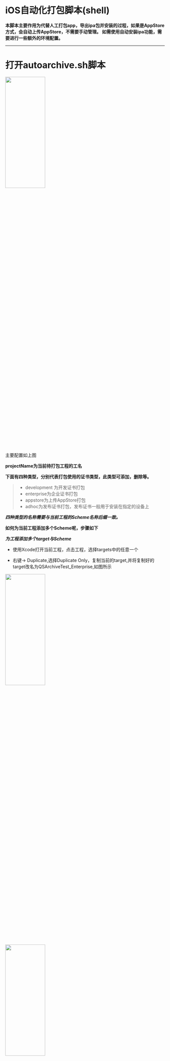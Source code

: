 iOS自动化打包脚本(shell)
====



**本脚本主要作用为代替人工打包app，导出ipa包并安装的过程，如果是AppStore方式，会自动上传AppStore，不需要手动管理。 如需使用自动安装ipa功能，需要进行一些额外的环境配置。**

-----------

打开autoarchive.sh脚本
=====

<img src="http://img.blog.csdn.net/20170401102400273?watermark/2/text/aHR0cDovL2Jsb2cuY3Nkbi5uZXQvdTAxMDQ1ODgwOA==/font/5a6L5L2T/fontsize/400/fill/I0JBQkFCMA==/dissolve/70/gravity/SouthEast" width="50%" height="30%" />


主要配置如上图

**projectName为当前待打包工程的工名**



**下面有四种类型，分别代表打包使用的证书类型，此类型可添加，删除等。**

> + development 为开发证书打包
> + enterprise为企业证书打包
> + appstore为上传AppStore打包
> + adhoc为发布证书打包，发布证书一般用于安装在指定的设备上

 

_**四种类型的名称需要与当前工程的Scheme名称后缀一致。**_

**如何为当前工程添加多个Scheme呢，步骤如下**

***为工程添加多个target与Scheme***

+ 使用Xcode打开当前工程，点击工程，选择targets中的任意一个


+ 右键-> Duplicate,选择Duplicate Only，复制当前的target,并将复制好的target改名为QSArchiveTest_Enterprise,如图所示
<img src="http://img.blog.csdn.net/20170401102441596?watermark/2/text/aHR0cDovL2Jsb2cuY3Nkbi5uZXQvdTAxMDQ1ODgwOA==/font/5a6L5L2T/fontsize/400/fill/I0JBQkFCMA==/dissolve/70/gravity/SouthEast" width="50%" height="30%" />
<img src="http://img.blog.csdn.net/20170401102503243?watermark/2/text/aHR0cDovL2Jsb2cuY3Nkbi5uZXQvdTAxMDQ1ODgwOA==/font/5a6L5L2T/fontsize/400/fill/I0JBQkFCMA==/dissolve/70/gravity/SouthEast" width="50%" height="30%" />

+ 修改QSArchiveTestcopy-Info.plist名称为QSArchiveTest _Enterprise-Info.plist，点击工程，选择target QSArchiveTest_Enterprise,点击Build Settings ,搜索plist，将如图所示的QSArchiveTest copy-Info.plist名称修改为QSArchiveTest_Enterprise-Info.plist ，然后点击info,如果成功，则如图，若不成功，可能是复制文档中名称错误，请从工程文件中复制文件名。
<center>
<img src="http://img.blog.csdn.net/20170401102612675?watermark/2/text/aHR0cDovL2Jsb2cuY3Nkbi5uZXQvdTAxMDQ1ODgwOA==/font/5a6L5L2T/fontsize/400/fill/I0JBQkFCMA==/dissolve/70/gravity/SouthEast" width="50%" height="30%" />
	<img src="http://img.blog.csdn.net/20170401102633722?watermark/2/text/aHR0cDovL2Jsb2cuY3Nkbi5uZXQvdTAxMDQ1ODgwOA==/font/5a6L5L2T/fontsize/400/fill/I0JBQkFCMA==/dissolve/70/gravity/SouthEast" width="50%" height="30%" />
</center>
	

+ 为当前target添加Scheme。点击当前Scheme,选择Manage Schemes, 删除QSArchiveTest copy，然后选择新建，选择当前已新建好的target，点击ok
<center>
<img src="http://img.blog.csdn.net/20170401102805794?watermark/2/text/aHR0cDovL2Jsb2cuY3Nkbi5uZXQvdTAxMDQ1ODgwOA==/font/5a6L5L2T/fontsize/400/fill/I0JBQkFCMA==/dissolve/70/gravity/SouthEast" width="50%" height="30%" />
</center>
**以上步骤成功新建了一个名为QSArchiveTest_Enterprise的Scheme，此时，当前工程可以运行在QSArchiveTest_Enterprise Scheme上，接下来，我们可以按照以上步骤新建QSArchiveTest_Develoment ，QSArchiveTest_AppStore, QSArchiveTest_AdHoc等Schemes**
<center>
<img src="http://img.blog.csdn.net/20170401103014501?watermark/2/text/aHR0cDovL2Jsb2cuY3Nkbi5uZXQvdTAxMDQ1ODgwOA==/font/5a6L5L2T/fontsize/400/fill/I0JBQkFCMA==/dissolve/70/gravity/SouthEast" width="30%" height="30%" />
</center>
	

**结果如图所示**
<center>
<img src="http://img.blog.csdn.net/20170401103110815?watermark/2/text/aHR0cDovL2Jsb2cuY3Nkbi5uZXQvdTAxMDQ1ODgwOA==/font/5a6L5L2T/fontsize/400/fill/I0JBQkFCMA==/dissolve/70/gravity/SouthEast" width="50%" height="50%" />
</center>

	
#### 为各个target配置不同的证书及mobileprovision，不同的配置将生成不同的product，也就是不同的app。下面以企业证书为例####

+ 点击工程，选择target->QSArchiveTest_Enterprise,点击general,将bundle identifier修改为com.xxxx.xxxx

+ 点击build settings,向下滑动到签名栏，先选择provisioning profile，然后选择证书，如图所示，配置完成后点击general，如果出现如下图所示，则配置成功。如果有警告或者错误提示，则检查上面的步骤是否正确。**
<img src="http://img.blog.csdn.net/20170401103230443?watermark/2/text/aHR0cDovL2Jsb2cuY3Nkbi5uZXQvdTAxMDQ1ODgwOA==/font/5a6L5L2T/fontsize/400/fill/I0JBQkFCMA==/dissolve/70/gravity/SouthEast" width="50%" height="50%" />

	<img src="http://img.blog.csdn.net/20170401103304912?watermark/2/text/aHR0cDovL2Jsb2cuY3Nkbi5uZXQvdTAxMDQ1ODgwOA==/font/5a6L5L2T/fontsize/400/fill/I0JBQkFCMA==/dissolve/70/gravity/SouthEast" width="50%" height="50%" />


**重复以上步骤，配置target， QSArchiveTest_Development，QSArchiveTest_AppStore，QSArchiveTest_AdHoc，分别选择对应的证书及mobileprovision。**

### 添加导出设置plist文件###

+ 在当前项目的根目录下新建文件夹，名称为autobuild，进入autobuild，使用Xcode新建plist文件，名称为EnterpriseExportOptions.plist,将文件保存到autobuild文件夹中
<img src="http://img.blog.csdn.net/20170401103433835?watermark/2/text/aHR0cDovL2Jsb2cuY3Nkbi5uZXQvdTAxMDQ1ODgwOA==/font/5a6L5L2T/fontsize/400/fill/I0JBQkFCMA==/dissolve/70/gravity/SouthEast" width="50%" height="50%" />

+ 为EnterpriseExportOptions.plist添加键值对，使用Xcode打开刚才新建的plist文件，为其添加如下键值对
![这里写图片描述](http://img.blog.csdn.net/20170401103553134?watermark/2/text/aHR0cDovL2Jsb2cuY3Nkbi5uZXQvdTAxMDQ1ODgwOA==/font/5a6L5L2T/fontsize/400/fill/I0JBQkFCMA==/dissolve/70/gravity/SouthEast)

**method为必选项，有四种选项，分别为**[app-store](), [ad-hoc](), [enterprise](), [development]()。

*各个plist的键值对如下*

**AppStoreExportOptions.plist：**

>  method＝**app-store**，uploadBitcode＝YES，uploadSymbols＝YES

**EnterpriseExportOptions.plist：**

> method＝**enterprise**，compileBitcode＝NO

**DevelopmentExportOptions.plist：**

> method＝**development**，compileBitcode＝NO

**DevelopmentExportOptions.plist：**

> method＝**ad-hoc**，compileBitcode＝NO

**获取不同的target对应的证书名称及mobileprovision的uuid，以下以企业证书为例**

+ 点击工程，选择target-> QSArchiveTest_Enterprise，点击build settings,滑动到Signing，点击Provisioning Profile(Deprecated)栏，选择other，拷贝uuid，替换autoarchive.sh脚本中的enterpriseProvisioningProfile变量值，如图所示
	![这里写图片描述](http://img.blog.csdn.net/20170401103816605?watermark/2/text/aHR0cDovL2Jsb2cuY3Nkbi5uZXQvdTAxMDQ1ODgwOA==/font/5a6L5L2T/fontsize/400/fill/I0JBQkFCMA==/dissolve/70/gravity/SouthEast)

	![这里写图片描述](http://img.blog.csdn.net/20170401103901182?watermark/2/text/aHR0cDovL2Jsb2cuY3Nkbi5uZXQvdTAxMDQ1ODgwOA==/font/5a6L5L2T/fontsize/400/fill/I0JBQkFCMA==/dissolve/70/gravity/SouthEast)

	

+ 点击Code Signing Identity,选择other，拷贝证书名，替换autoarchive.sh中的** enterpriseCodeSignIdentity变量值，如图所示
![这里写图片描述](http://img.blog.csdn.net/20170401103935466?watermark/2/text/aHR0cDovL2Jsb2cuY3Nkbi5uZXQvdTAxMDQ1ODgwOA==/font/5a6L5L2T/fontsize/400/fill/I0JBQkFCMA==/dissolve/70/gravity/SouthEast)
  
	![这里写图片描述](http://img.blog.csdn.net/20170401104035046?watermark/2/text/aHR0cDovL2Jsb2cuY3Nkbi5uZXQvdTAxMDQ1ODgwOA==/font/5a6L5L2T/fontsize/400/fill/I0JBQkFCMA==/dissolve/70/gravity/SouthEast)

**重复以上步骤，分别获取证书名称及provisionfile的 uuid，替换autoarchive.sh中的CodeSignIdentity，ProvisioningProfile对应变量的值，结果如图所示。此处未有adhoc证书，因此置为空**
<center>
<img src="http://img.blog.csdn.net/20170401104112777?watermark/2/text/aHR0cDovL2Jsb2cuY3Nkbi5uZXQvdTAxMDQ1ODgwOA==/font/5a6L5L2T/fontsize/400/fill/I0JBQkFCMA==/dissolve/70/gravity/SouthEast" width="50%" height="50%" />
</center>

**如需使用上传至AppStore功能，需在脚本中设置Apple ID如图，将自己的Apple ID以及密码替换即可**
<center>
<img src="http://img.blog.csdn.net/20170401104147808?watermark/2/text/aHR0cDovL2Jsb2cuY3Nkbi5uZXQvdTAxMDQ1ODgwOA==/font/5a6L5L2T/fontsize/400/fill/I0JBQkFCMA==/dissolve/70/gravity/SouthEast" width="50%" height="50%" />
</center>

**至此，已完成了自动化脚本执行所需要的配置，可以开始使用脚本进行打包了。**

### 使用autoarchive.sh进行打包，以企业证书包为例###

**打开命令行，cd到当前工程的根目录，使用如下命令执行脚本**

`./autoarchive.sh –t Enterprise`

**若有错误提示，使用如下命令解决**

`chmod +x autoarchive.sh`

**再次执行脚本，等待打包过程结束，如果当前连接了设备，请先将设备上的应用删除，脚本打包完成后将会自动将ipa包安装到设备中（如需成功安装ipa到设备，需要查看下文-脚本详解，按照其中的步骤安装相应的工具）。成功如下图所示，如失败，请查看错误提示，并参照错误提示检查前面的步骤。打包完成后会自动打开当前ipa包所在目录，如未打开，请拷贝exportPath路径，打开Finder，使用快捷键 Command + shilf + g，打开ipa包路径。**
<img src="http://img.blog.csdn.net/20170401104227309?watermark/2/text/aHR0cDovL2Jsb2cuY3Nkbi5uZXQvdTAxMDQ1ODgwOA==/font/5a6L5L2T/fontsize/400/fill/I0JBQkFCMA==/dissolve/70/gravity/SouthEast" width="50%" height="50%" />
<img src="http://img.blog.csdn.net/20170401104246184?watermark/2/text/aHR0cDovL2Jsb2cuY3Nkbi5uZXQvdTAxMDQ1ODgwOA==/font/5a6L5L2T/fontsize/400/fill/I0JBQkFCMA==/dissolve/70/gravity/SouthEast" width="50%" height="50%" />

## 脚本详解##

**本脚本包括以下几个方法**

+ clean方法，作用为clean工程，日志将会输出到log.txt中，使用xcodebuild命令执行，关于xcodebuild命令的详细情况请使用xcodebuild –help了解，如无法使用xcodebuild，请检查mac使用安装了Xcode，如已安装，请检查是否设置Xcode为当前命令行工具，检查方法如图
![这里写图片描述](http://img.blog.csdn.net/20170401104337145?watermark/2/text/aHR0cDovL2Jsb2cuY3Nkbi5uZXQvdTAxMDQ1ODgwOA==/font/5a6L5L2T/fontsize/400/fill/I0JBQkFCMA==/dissolve/70/gravity/SouthEast)

![这里写图片描述](http://img.blog.csdn.net/20170401104404137?watermark/2/text/aHR0cDovL2Jsb2cuY3Nkbi5uZXQvdTAxMDQ1ODgwOA==/font/5a6L5L2T/fontsize/400/fill/I0JBQkFCMA==/dissolve/70/gravity/SouthEast)

+ archive方法，archive方法主要为打包QSArchiveTest.xcarchive所用
![这里写图片描述](http://img.blog.csdn.net/20170401104440756?watermark/2/text/aHR0cDovL2Jsb2cuY3Nkbi5uZXQvdTAxMDQ1ODgwOA==/font/5a6L5L2T/fontsize/400/fill/I0JBQkFCMA==/dissolve/70/gravity/SouthEast)

+ export方法，此方法为导出ipa包，导出路径自定义

	![这里写图片描述](http://img.blog.csdn.net/20170401104506741?watermark/2/text/aHR0cDovL2Jsb2cuY3Nkbi5uZXQvdTAxMDQ1ODgwOA==/font/5a6L5L2T/fontsize/400/fill/I0JBQkFCMA==/dissolve/70/gravity/SouthEast)

+ **install方法，该方法生效需要安装**ideviceinstaller，libimobiledevice两个工具。两个工具可以使用homebrew进行安装。这两个工具用于安装ipa或者管理iOS设备应用，查看当前连接设备的信息等。****
![这里写图片描述](http://img.blog.csdn.net/20170401104534710?watermark/2/text/aHR0cDovL2Jsb2cuY3Nkbi5uZXQvdTAxMDQ1ODgwOA==/font/5a6L5L2T/fontsize/400/fill/I0JBQkFCMA==/dissolve/70/gravity/SouthEast)

###安装homebrew

​ **homebrew为macOS不可或缺的套件管理器，$brew install wget**

**安装方式如下**

**打开终端，拷贝以下脚本,回车，等待安装结束**

`/usr/bin/ruby -e "$(curl -fsSL https://raw.githubusercontent.com/Homebrew/install/master/install)"`

#### 安装ideviceinstaller以及libimobiledevice。

安装如下命令逐个执行，前两条用于卸载，如果已安装，但是改工具使用不正常，即可使用命令卸载

> brew uninstall ideviceinstaller
>
> brew uninstall libimobiledevice
>
> brew install --HEAD libimobiledevice
>
> brew link --overwrite libimobiledevice
>
> brew install ideviceinstaller
>
> brew link --overwrite ideviceinstaller

**安装完成后使用，查看当前是否有iOS设备连接**

`idevice_id –l`

**查看帮助信息**

`ideviceinstaler –h `

**将ipa包安装至iOS设备**

`ideviceinstaller -i ipaPath`

**ipaPath为需要安装的ipa的路径**

**如果出现以下错误**

`couldnot connect to lockdownd. exiting.`

可以使用指令解决

`sudochmod -R 777 /var/db/lockdown/`

**或者永久的解决办法为重新进行ideviceinstaller安装过程**

**ideviceinstaller工具的功能还有很多，此处不再详细解释，可自行探索**

+ upload方法，该方法用于上传ipa至AppStore，只有在AppStore模式下才会执行。Upload方法用到了Xcode自带的工具Application Loader altool，与手动上传方法一致。altool位于Application Loader中，三个参数ipaPath,appleId,applepassword,ipaPath为ipa包导出的路径，applied为开发者帐号，applepassword为开发者帐号的密码
![这里写图片描述](http://img.blog.csdn.net/20170401104608341?watermark/2/text/aHR0cDovL2Jsb2cuY3Nkbi5uZXQvdTAxMDQ1ODgwOA==/font/5a6L5L2T/fontsize/400/fill/I0JBQkFCMA==/dissolve/70/gravity/SouthEast)
